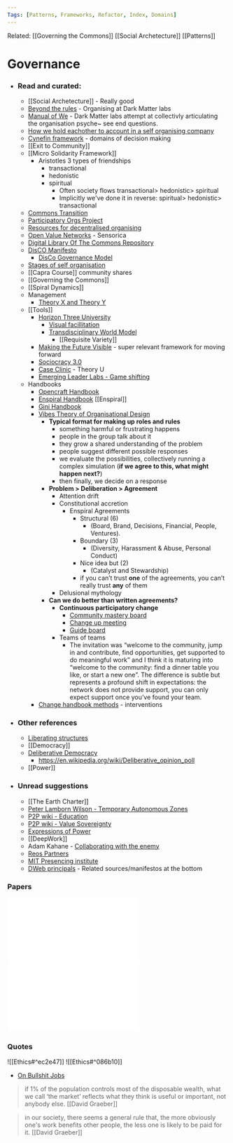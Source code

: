 ```yaml
---
Tags: [Patterns, Frameworks, Refactor, Index, Domains]
---
```

Related: [[Governing the Commons]] [[Social Archetecture]] [[Patterns]]

# Governance
- ### Read and curated:
    - [[Social Archetecture]] - Really good
    - [Beyond the rules](https://provocations.darkmatterlabs.org/organising-beyondtherules-at-dark-matter-labs-e59e4f5dd32f?source=collection_home---2------4-----------------------) - Organising at Dark Matter labs
    - [Manual of We](https://provocations.darkmatterlabs.org/dmls-manual-of-us-d41b1c235869) - Dark Matter labs attempt at collectivly articulating the organisation psyche~ see end questions. 
    - [How we hold eachother to account in a self organising company](https://medium.com/the-caring-network-company/how-we-hold-each-other-accountable-a2700446113c)
    - [Cynefin framework](https://en.wikipedia.org/wiki/Cynefin_framework) - domains of decision making
    - [[Exit to Community]]
    - [[Micro Solidarity Framework]]
        - Aristotles 3 types of friendships
            - transactional 
            - hedonistic
            - spiritual
                - Often society flows transactional> hedonistic> spiritual
                - Implicitly we've done it in reverse: spiritual> hedonistic> transactional
    - [Commons Transition](https://primer.commonstransition.org)
    - [Participatory Orgs Project](https://github.com/ParticipatoryOrgs)
    - [Resources for decentralised organising](https://hackmd.io/s/Skh_dXNbE)
    - [Open Value Networks](https://docs.google.com/document/d/1iwQz5SSw2Bsi_T41018E3TkPD-guRCAhAeP9xMdS2fI/pub) - Sensorica
    - [Digital Library Of The Commons Repository](http://dlc.dlib.indiana.edu/dlc/)
    - [DisCO Manifesto](https://www.tni.org/files/profiles-downloads/disco_manifesto_v.1.pdf)
        - [DisCo Governance Model](https://wiki.guerrillamediacollective.org/index.php/Distributed_Cooperative_Organization_(DisCO)_Governance_Model_V_3.0#Overview)
    - [Stages of self organisation](https://docs.google.com/document/d/1jwqgxiqddUIBzbcXY-CYNNwGNsEwgvyMEwQbu_uvdl0/edit)
    - [[Capra Course]] community shares
    - [[Governing the Commons]]
    - [[Spiral Dynamics]]
    - Management
        - [Theory X and Theory Y](https://en.wikipedia.org/wiki/Theory_X_and_Theory_Y)
    - [[Tools]]
        - [Horizon Three University](H3uni.org)
            - [Visual facillitation](https://www.h3uni.org/project/learn2-visual-facilitation)
            - [Transdisciplinary World Model](http://www.decisionintegrity.co.uk/DIL%20Transdisciplinary%20World%20Model%20-%20Hodgson.pdf)
                - [[Requisite Variety]]
        - [Making the Future Visible](http://static1.squarespace.com/static/570ce46bd51cd428a1ef3190/t/570fe9ac8a65e26c89b61d63/1460660656884/Making+the+Future+Visible.pdf) - super relevant framework for moving forward
        - [Sociocracy 3.0](https://patterns.sociocracy30.org/) 
        - [Case Clinic](https://www.presencing.org/files/tools/PI_Tool_CaseClinic.pdf) - Theory U
        - [Emerging Leader Labs - Game shifting](http://emergingleaderlabs.org/Gameshifting_Overview/)
    - Handbooks
        - [Opencraft Handbook](https://handbook.opencraft.com/en/latest/organization/)
        - [Enspiral Handbook](http://handbook.enspiral.com/) [[Enspiral]]
        - [Gini Handbook](https://drive.google.com/file/d/0B44XthBdMmN6bGlfdk8zejdSZUU/view)
        - [Vibes Theory of Organisational Design](https://medium.com/enspiral-tales/the-vibes-theory-of-organisational-design-937a73f791cd)
            - **Typical format for making up roles and rules**
                - something harmful or frustrating happens
                - people in the group talk about it
                - they grow a shared understanding of the problem
                - people suggest different possible responses
                - we evaluate the possibilities, collectively running a complex simulation (__if we agree to this, what might happen next?__)
                - then finally, we decide on a response
            - **Problem > Deliberation > Agreement**
                - Attention drift 
                - Constitutional accretion 
                    - Enspiral Agreements 
                        - Structural (6)
                            - (Board, Brand, Decisions, Financial, People, Ventures).
                        - Boundary (3)
                            - (Diversity, Harassment & Abuse, Personal Conduct)
                        - Nice idea but (2)
                            - (Catalyst and Stewardship)
                        - if you can’t trust __one__ of the agreements, you can’t really trust __any__ of them
                - Delusional mythology
            - **Can we do better than written agreements?**
                - **Continuous participatory change**
                    - [Community mastery board](https://drive.google.com/file/d/0BxX8hMn15JGNQUVHa2pkeWhvRWM/view)
                    - [Change up meeting](https://omnicommons.org/wiki/Change_Up_Meeting)
                    - [Guide board](http://mattischneider.fr/agile/guide-board.pdf)
                - Teams of teams
                    - The invitation was “welcome to the community, jump in and contribute, find opportunities, get supported to do meaningful work” and I think it is maturing into “welcome to the community: find a dinner table you like, or start a new one”. The difference is subtle but represents a profound shift in expectations: the network does not provide support, you can only expect support once you’ve found your team.
        - [Change handbook methods](https://www.amazon.com/Change-Handbook-Methods-Shaping-Future-ebook/dp/B07NSPCYQ8/ref=tmm_kin_swatch_0?_encoding=UTF8&qid=1611426128&sr=8-1) - interventions
- ### Other references
	- [Liberating structures](https://www.liberatingstructures.com/)
    - [[Democracy]]
    - [Deliberative Democracy](https://cdd.stanford.edu/)
        - https://en.wikipedia.org/wiki/Deliberative_opinion_poll
    - [[Power]]
- ### Unread suggestions
    - [[The Earth Charter]]
    - [Peter Lamborn Wilson - Temporary Autonomous Zones](https://en.wikipedia.org/wiki/Peter_Lamborn_Wilson)
    - [P2P wiki - Education](https://wiki.p2pfoundation.net/Category:Education?utm_source=user_mailer&utm_medium=email&utm_campaign=catch_up)
    - [P2P wiki - Value Sovereignty](http://wiki.p2pfoundation.net/Value_Sovereignty)
    - [Expressions of Power](https://www.powercube.net/other-forms-of-power/expressions-of-power/)
    - [[DeepWork]]
    - Adam Kahane - [Collaborating with the enemy](https://www.amazon.com/Collaborating-Enemy-People-Agree-Trust/dp/1626568227?utm_source=user_mailer&utm_medium=email&utm_campaign=catch_up)
	- [Reos Partners](https://reospartners.com/stretch-collaboration-a-course-offered-online-2020/)
    - [MIT Presencing institute](https://www.presencing.org/resource/tools)
    - [DWeb principals](https://getdweb.net/principles/) - Related sources/manifestos at the bottom

### Papers
![](assets/OnTheNatureOfHumanAssembly.pdf)
![](assets/TheEvolutionOfGroupDecisionSupportSystems2006.pdf)

### Quotes
![[Ethics#^ec2e47]]
![[Ethics#^086b10]]

- [On Bullshit Jobs](https://www.strike.coop/bullshit-jobs/)
> if 1% of the population controls most of the disposable wealth, what we call ‘the market’ reflects what they think is useful or important, not anybody else. [[David Graeber]]

> in our society, there seems a general rule that, the more obviously one's work benefits other people, the less one is likely to be paid for it. [[David Graeber]]